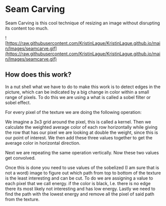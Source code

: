 # Seam Carving
Seam Carving is this cool technique of resizing an image without disrupting its content too much.

![https://raw.githubusercontent.com/KristinLague/KristinLague.github.io/main/Images/seamcarve.gif](https://raw.githubusercontent.com/KristinLague/KristinLague.github.io/main/Images/seamcarve.gif)

## How does this work? 

In a nut shell what we have to do to make this work is to detect edges in the picture, which can be indicated by a big change in color within a small range of pixels. To do this we are using a what is called a sobel filter or sobel effect. 

For every pixel of the texture we are doing the following operation: 

We imagine a 3x3 grid around the pixel, this is called a kernel. Then we calculate the weighted average color of each row horizontally while giving the row that has our pixel we are looking at double the weight, since this is our point of interest. We then add these three values together to get the average color in horizontal direction. 

Next we are repeating the same operation vertically. Now these two values get convolved.

Once this is done you need to use values of the sobelized (I am sure that is not a word) image to figure out which path from top to bottom of the texture is the least interesting and can be cut. To do we are assigning a value to each pixel that we call energy. if the color is black, I.e. there is no edge there its most likely not interesting and has low energy. Lastly we need to find the path with the lowest energy and remove all the pixel of said path from the texture.
 
